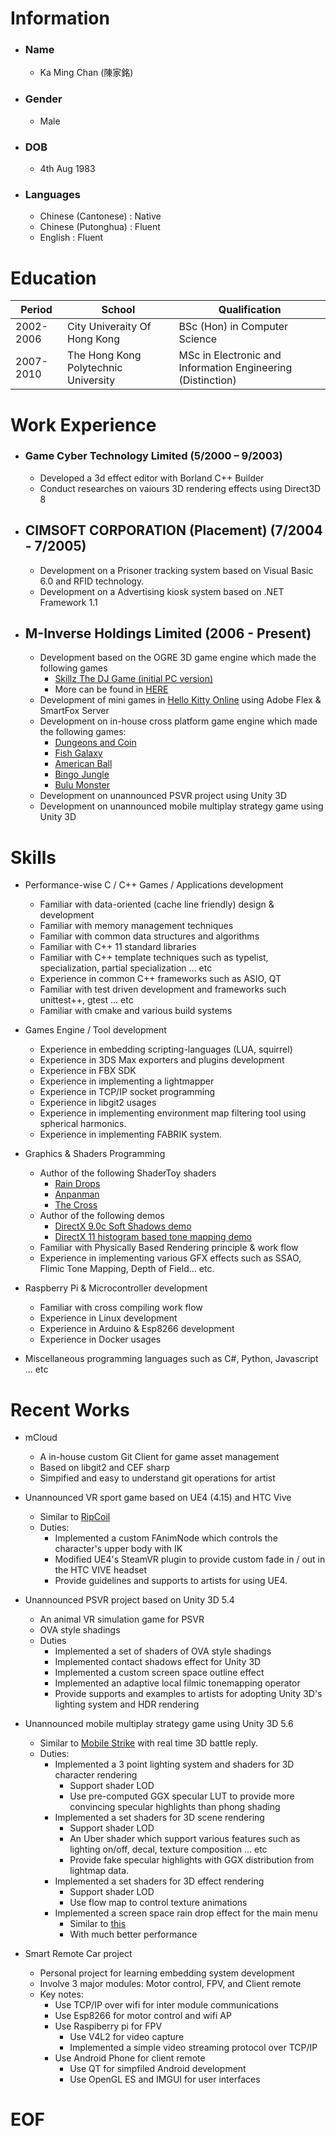 # Information

* ### Name
  * Ka Ming Chan (陳家銘)
* ### Gender
  * Male
* ### DOB
  * 4th Aug 1983
* ### Languages
  * Chinese (Cantonese) : Native
  * Chinese (Putonghua) : Fluent
  * English : Fluent

# Education

| Period | School | Qualification |
| --- | --- | --- |
| 2002-2006 | City Univeraity Of Hong Kong | BSc (Hon) in Computer Science |
| 2007-2010 | The Hong Kong Polytechnic University | MSc in Electronic and Information Engineering (Distinction) |

# Work Experience

* ### Game Cyber Technology Limited (5/2000 – 9/2003)
  * Developed a 3d effect editor with Borland C++ Builder
  * Conduct researches on vaiours 3D rendering effects using Direct3D 8

* ## CIMSOFT CORPORATION (Placement) (7/2004 - 7/2005)
  * Development on a Prisoner tracking system based on Visual Basic 6.0 and RFID technology.
  * Development on a Advertising kiosk system based on .NET Framework 1.1
  
* ## M-Inverse Holdings Limited (2006 - Present)
  * Development based on the OGRE 3D game engine which made the following games
    * [Skillz The DJ Game (initial PC version)](https://www.youtube.com/watch?v=DdtkrJLpqu0)
    * More can be found in [HERE](http://www.m-inverse.com/works.html)
  * Development of mini games in [Hello Kitty Online](https://en.wikipedia.org/wiki/Hello_Kitty_Online) using Adobe Flex & SmartFox Server
  * Development on in-house cross platform game engine which made the following games:
    * [Dungeons and Coin](https://play.google.com/store/apps/details?id=com.sigmagame.coinpusher&hl=en)
    * [Fish Galaxy](https://play.google.com/store/apps/details?id=com.sigmagame.fishgalaxy&hl=en)
    * [American Ball](https://play.google.com/store/apps/details?id=com.sigmagame.americanball&hl=en)
    * [Bingo Jungle](https://play.google.com/store/apps/details?id=com.sigmagame.bingojungle&hl=en)
    * [Bulu Monster](https://play.google.com/store/apps/details?id=com.sigmagame.imonster&hl=en)
  * Development on unannounced PSVR project using Unity 3D
  * Development on unannounced mobile multiplay strategy game using Unity 3D

# Skills

* Performance-wise C / C++ Games / Applications development
  * Familiar with data-oriented (cache line friendly) design & development
  * Familiar with memory management techniques
  * Familiar with common data structures and algorithms
  * Familiar with C++ 11 standard libraries
  * Familiar with C++ template techniques such as typelist, specialization, partial specialization ... etc
  * Experience in common C++ frameworks such as ASIO, QT
  * Familiar with test driven development and frameworks such unittest++, gtest ... etc
  * Familiar with cmake and various build systems

* Games Engine / Tool development
  * Experience in embedding scripting-languages (LUA, squirrel)
  * Experience in 3DS Max exporters and plugins development
  * Experience in FBX SDK
  * Experience in implementing a lightmapper
  * Experience in TCP/IP socket programming
  * Experience in libgit2 usages
  * Experience in implementing environment map filtering tool using spherical harmonics.
  * Experience in implementing FABRIK system.

* Graphics & Shaders Programming
  * Author of the following ShaderToy shaders
    * [Rain Drops](https://www.shadertoy.com/view/llfczH)
    * [Anpanman](https://www.shadertoy.com/view/MdV3R3)
    * [The Cross](https://www.shadertoy.com/view/XsfGR7)
  * Author of the following demos
    * [DirectX 9.0c Soft Shadows demo](https://www.youtube.com/watch?v=E-qdbqYblgY)
    * [DirectX 11 histogram based tone mapping demo](https://www.youtube.com/watch?v=w_Z4GOlokvA)
  * Familiar with Physically Based Rendering principle & work flow
  * Experience in implementing various GFX effects such as SSAO, Flimic Tone Mapping, Depth of Field... etc.

* Raspberry Pi & Microcontroller development
  * Familiar with cross compiling work flow
  * Experience in Linux development
  * Experience in Arduino & Esp8266 development
  * Experience in Docker usages

* Miscellaneous programming languages such as C#, Python, Javascript ... etc

# Recent Works

* mCloud
  * A in-house custom Git Client for game asset management
  * Based on libgit2 and CEF sharp
  * Simpified and easy to understand git operations for artist

* Unannounced VR sport game based on UE4 (4.15) and HTC Vive
  * Similar to [RipCoil](https://www.youtube.com/watch?v=gELTZzntr7Q)
  * Duties:
    * Implemented a custom FAnimNode which controls the character's upper body with IK
    * Modified UE4's SteamVR plugin to provide custom fade in / out in the HTC VIVE headset
    * Provide guidelines and supports to artists for using UE4.

* Unannounced PSVR project based on Unity 3D 5.4
  * An animal VR simulation game for PSVR
  * OVA style shadings
  * Duties
    * Implemented a set of shaders of OVA style shadings
    * Implemented contact shadows effect for Unity 3D
    * Implemented a custom screen space outline effect
    * Implemented an adaptive local filmic tonemapping operator
    * Provide supports and examples to artists for adopting Unity 3D's lighting system and HDR rendering

* Unannounced mobile multiplay strategy game using Unity 3D 5.6
  * Similar to [Mobile Strike](https://www.mobilestrikeapp.com/) with real time 3D battle reply.
  * Duties:
    * Implemented a 3 point lighting system and shaders for 3D character rendering
      * Support shader LOD
      * Use pre-computed GGX specular LUT to provide more convincing specular highlights than phong shading
    * Implemented a set shaders for 3D scene rendering
      * Support shader LOD
      * An Uber shader which support various features such as lighting on/off, decal, texture composition ... etc
      * Provide fake specular highlights with GGX distribution from lightmap data.
    * Implemented a set shaders for 3D effect rendering
      * Support shader LOD
      * Use flow map to control texture animations
    * Implemented a screen space rain drop effect for the main menu
      * Similar to [this](https://tympanus.net/codrops/2015/11/04/rain-water-effect-experiments/)
      * With much better performance

* Smart Remote Car project
  * Personal project for learning embedding system development
  * Involve 3 major modules: Motor control, FPV, and Client remote 
  * Key notes:
    * Use TCP/IP over wifi for inter module communications
    * Use Esp8266 for motor control and wifi AP
    * Use Raspiberry pi for FPV
      * Use V4L2 for video capture
      * Implemented a simple video streaming protocol over TCP/IP
    * Use Android Phone for client remote
      * Use QT for simpfiled Android development
      * Use OpenGL ES and IMGUI for user interfaces

# EOF
